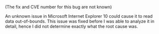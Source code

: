 (The fix and CVE number for this bug are not known)

An unknown issue in Microsoft Internet Explorer 10 could cause it to read data
out-of-bounds. This issue was fixed before I was able to analyze it in detail,
hence I did not determine exactly what the root cause was.
